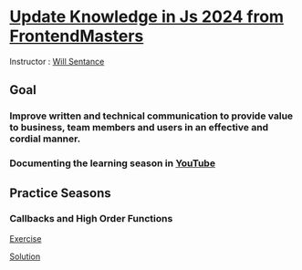 #  [Update Knowledge in Js 2024 from FrontendMasters](https://frontendmasters.com/courses/javascript-hard-parts-v2/pair-programming/)

Instructor : [Will Sentance](https://twitter.com/willsentance)

## Goal

### Improve written and technical communication to provide value to business, team members and users in an effective and cordial manner.

### Documenting the learning season in [YouTube](https://www.youtube.com/watch?v=0tj0Z5JrhAo&list=PL_sapWkWdZHH_8NEgjHmwS0JhXUT4eTIw&pp=gAQBiAQB)

## Practice Seasons

### Callbacks and High Order Functions
[Exercise](http://csbin.io/callbacks)

[Solution](https://github.com/eulier1/Update-knowledge-JS-Hard-Parts-2024/blob/main/callbacks_hof.js)

